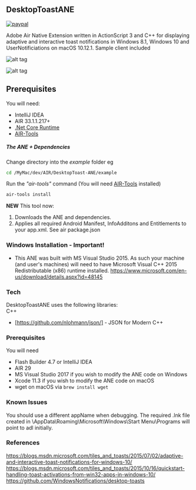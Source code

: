 ## DesktopToastANE

[![paypal](https://www.paypalobjects.com/en_US/i/btn/btn_donateCC_LG.gif)](https://www.paypal.com/cgi-bin/webscr?cmd=_s-xclick&hosted_button_id=6WW2HJLAQUBXU)

Adobe Air Native Extension written in ActionScript 3 and C++ for displaying adaptive and interactive toast notifications in Windows 8.1, Windows 10 and UserNotificiations on macOS 10.12.1.
Sample client included

![alt tag](https://raw.githubusercontent.com/tuarua/DesktopToastANE/master/screenshots/screenshot1.png)

![alt tag](https://raw.githubusercontent.com/tuarua/DesktopToastANE/master/screenshots/screenshot2.jpg)


## Prerequisites

You will need:

- IntelliJ IDEA
- AIR 33.1.1.217+
- [.Net Core Runtime](https://dotnet.microsoft.com/download/dotnet-core/3.1)
- [AIR-Tools](https://github.com/tuarua/AIR-Tools/)

##### The ANE + Dependencies
 
Change directory into the _example_ folder eg

```bash
cd /MyMac/dev/AIR/DesktopToast-ANE/example
```

Run the _"air-tools"_ command (You will need [AIR-Tools](https://github.com/tuarua/AIR-Tools/) installed)

```bash
air-tools install
```


**NEW** This tool now: 

1. Downloads the ANE and dependencies.
1. Applies all required Android Manifest, InfoAdditons and Entitlements to your app.xml. See air package.json

### Windows Installation - Important!

* This ANE was built with MS Visual Studio 2015. As such your machine (and user's machines) will need to have Microsoft Visual C++ 2015 Redistributable (x86) runtime installed.
https://www.microsoft.com/en-us/download/details.aspx?id=48145

### Tech

DesktopToastANE uses the following libraries:  
C++  
* [https://github.com/nlohmann/json/] - JSON for Modern C++

### Prerequisites

You will need
 
 - Flash Builder 4.7 or IntelliJ IDEA
 - AIR 29
 - MS Visual Studio 2017 if you wish to modify the ANE code on Windows
 - Xcode 11.3 if you wish to modify the ANE code on macOS
 - wget on macOS via `brew install wget`

### Known Issues
You should use a different appName when debugging. The required .lnk file created in \AppData\Roaming\Microsoft\Windows\Start Menu\Programs will point to adl initially.

### References
https://blogs.msdn.microsoft.com/tiles_and_toasts/2015/07/02/adaptive-and-interactive-toast-notifications-for-windows-10/  
https://blogs.msdn.microsoft.com/tiles_and_toasts/2015/10/16/quickstart-handling-toast-activations-from-win32-apps-in-windows-10/  
https://github.com/WindowsNotifications/desktop-toasts    
